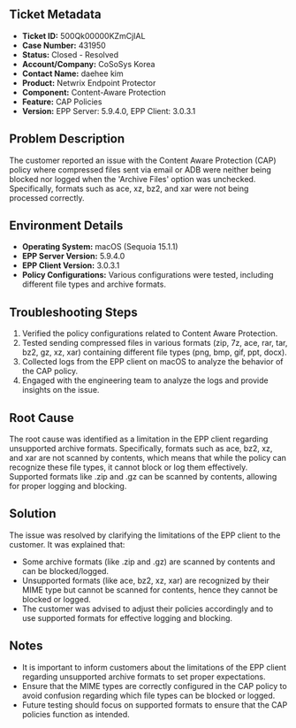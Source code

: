 ## Ticket Metadata
- **Ticket ID:** 500Qk00000KZmCjIAL
- **Case Number:** 431950
- **Status:** Closed - Resolved
- **Account/Company:** CoSoSys Korea
- **Contact Name:** daehee kim
- **Product:** Netwrix Endpoint Protector
- **Component:** Content-Aware Protection
- **Feature:** CAP Policies
- **Version:** EPP Server: 5.9.4.0, EPP Client: 3.0.3.1

## Problem Description
The customer reported an issue with the Content Aware Protection (CAP) policy where compressed files sent via email or ADB were neither being blocked nor logged when the 'Archive Files' option was unchecked. Specifically, formats such as ace, xz, bz2, and xar were not being processed correctly.

## Environment Details
- **Operating System:** macOS (Sequoia 15.1.1)
- **EPP Server Version:** 5.9.4.0
- **EPP Client Version:** 3.0.3.1
- **Policy Configurations:** Various configurations were tested, including different file types and archive formats.

## Troubleshooting Steps
1. Verified the policy configurations related to Content Aware Protection.
2. Tested sending compressed files in various formats (zip, 7z, ace, rar, tar, bz2, gz, xz, xar) containing different file types (png, bmp, gif, ppt, docx).
3. Collected logs from the EPP client on macOS to analyze the behavior of the CAP policy.
4. Engaged with the engineering team to analyze the logs and provide insights on the issue.

## Root Cause
The root cause was identified as a limitation in the EPP client regarding unsupported archive formats. Specifically, formats such as ace, bz2, xz, and xar are not scanned by contents, which means that while the policy can recognize these file types, it cannot block or log them effectively. Supported formats like .zip and .gz can be scanned by contents, allowing for proper logging and blocking.

## Solution
The issue was resolved by clarifying the limitations of the EPP client to the customer. It was explained that:
- Some archive formats (like .zip and .gz) are scanned by contents and can be blocked/logged.
- Unsupported formats (like ace, bz2, xz, xar) are recognized by their MIME type but cannot be scanned for contents, hence they cannot be blocked or logged.
- The customer was advised to adjust their policies accordingly and to use supported formats for effective logging and blocking.

## Notes
- It is important to inform customers about the limitations of the EPP client regarding unsupported archive formats to set proper expectations.
- Ensure that the MIME types are correctly configured in the CAP policy to avoid confusion regarding which file types can be blocked or logged.
- Future testing should focus on supported formats to ensure that the CAP policies function as intended.